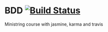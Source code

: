 # BDD [![Build Status](https://travis-ci.org/sergiogoncalves/BDD.svg?branch=master)](https://travis-ci.org/sergiogoncalves/BDD)
Ministring course with jasmine, karma and travis

